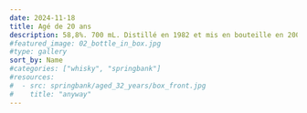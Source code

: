 ```yaml
---
date: 2024-11-18
title: Agé de 20 ans
description: 58,8%. 700 mL. Distillé en 1982 et mis en bouteille en 2003. Limité à 12.000 bouteilles. N° 2250.
#featured_image: 02_bottle_in_box.jpg
#type: gallery
sort_by: Name
#categories: ["whisky", "springbank"]
#resources:
#  - src: springbank/aged_32_years/box_front.jpg
#    title: "anyway"
---
```

